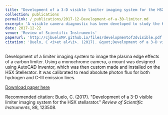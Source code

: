 ```yaml
---
title: "Development of a 3-D visible limiter imaging system for the HSX stellarator"
collection: publications
permalink: /_publications/2017-12-Development-of-a-3D-limiter.md
excerpt: 'A visible camera diagnostic has been developed to study the Helically Symmetric eXperiment (HSX) limiter plasma interaction. A straight line view from the camera location to the limiter was not possible due to the complex 3D stellarator geometry of HSX, so it was necessary to insert a mirror/lens system into the plasma edge. A custom support structure for this optical system tailored to the HSX geometry was designed and installed. This system holds the optics tube assembly at the required angle for the desired view to both minimize system stress and facilitate robust and repeatable camera positioning. The camera system has been absolutely calibrated and using Hα and C-III filters can provide hydrogen and carbon photon fluxes, which through an S/XB coefficient can be converted into particle fluxes. The resulting measurements have been used to obtain the characteristic penetration length of hydrogen and C-III species. The hydrogen λiz value shows reasonable agreement with the value predicted by a 1D penetration length calculation.'
date: 2017-12-22
venue: 'Review of Scientific Instruments'
paperurl: 'http://cjbueloMP.github.io/files/developmentof3dvisible.pdf'
citation: 'Buelo, C <i>et al<\i>. (2017). &quot;Development of a 3-D visible limiter imaging system for the HSX stellarator.&quot; <i>Review of Scientific Instruments</i>, 88, 123508.'
---
```

Development of a limiter imaging system to image the plasma edge effects of a carbon limiter. Using a monochrome camera, a mount was designed using AutoCAD Inventor, which was then custom made and installed on the HSX Stellerator. It was calibrated to read absolute photon flux for both hydrogen and C-III emission lines.

[Download paper here](http://cjbueloMP.github.io/files/developmentof3dvisible.pdf)

Recommended citation: Buelo, C. (2017). "Development of a 3-D visible limiter imaging system for the HSX stellarator." <i>Review of Scientific Instruments</i>, 88, 123508.